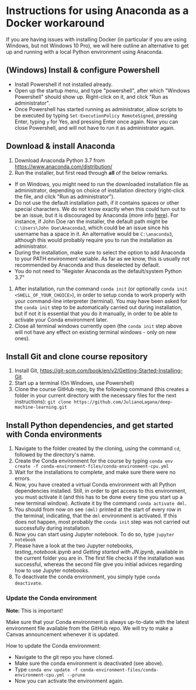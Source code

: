 # Instructions for using Anaconda as a Docker workaround
If you are having issues with installing Docker (in particular if you are using Windows, but not Windows 10 Pro), we will here outline an alternative to get up and running with a local Python environment using Anaconda.

## (Windows) Install & configure Powershell
- Install Powershell if not installed already.
- Open up the startup menu, and type "powershell", after which "Windows Powershell" should show up. Right-click on it, and click "Run as administrator".
- Once Powershell has started running as administrator, allow scripts to be executed by typing `Set-ExecutionPolicy RemoteSigned`, pressing Enter, typing `y` for Yes, and pressing Enter once again. Now you can close Powershell, and will not have to run it as administrator again.

## Download & install Anaconda
1. Download Anaconda Python 3.7 from https://www.anaconda.com/distribution/
1. Run the installer, but first read through **all** of the below remarks.
  - If on Windows, you might need to run the downloaded installation file as administrator, depending on choice of installation directory (right-click the file, and click "Run as administrator").
  - Do not use the default installation path, if it contains spaces or other special characters. We do not know exactly when this could turn out to be an issue, but it is discouraged by Anaconda (more info [here](https://docs.anaconda.com/anaconda/user-guide/faq/#distribution-faq-windows-folder)). For instance, if John Doe ran the installer, the default path might be `C:\Users\John Doe\Anaconda3`, which could be an issue since his username has a space in it. An alternative would be `C:\anaconda3`, although this would probably require you to run the installation as administrator.
  - During the installation, make sure to select the option to add Anaconda to your PATH environment variable. As far as we know, this is usually not recommended by Anaconda and thus deselected by default.
  - You do not need to "Register Anaconda as the default/system Python 3.7"
1. After installation, run the command `conda init` (or optionally `conda init <SHELL_OF_YOUR_CHOICE>`), in order to setup conda to work properly with your command-line interpreter (terminal). You may have been asked for the `conda init` step to be automatically carried out during installation, but if not it is essential that you do it manually, in order to be able to activate your Conda environment later.
1. Close all terminal windows currently open (the `conda init` step above will not have any effect on existing terminal windows - only on new ones).

## Install Git and clone course repository
1. Install Git, https://git-scm.com/book/en/v2/Getting-Started-Installing-Git.
1. Start up a terminal (On Windows, use Powershell)
1. Clone the course GitHub repo, by the following command (this creates a folder in your current directory with the necessary files for the next instructions): `git clone https://github.com/JulianoLagana/deep-machine-learning.git`

## Install Python dependencies, and get started with Conda environments
1. Navigate to the folder created by the cloning, using the command `cd`, followed by the directory's name.
1. Create the Conda environment for the course by typing `conda env create -f conda-environment-files/conda-environment-cpu.yml`
1. Wait for the installations to complete, and make sure there were no errors.
1. Now, you have created a virtual Conda environment with all Python dependencies installed. Still, in order to get access to this environment, you must activate it (and this has to be done every time you start up a new terminal window). Activate it by the command `conda activate dml`.
1. You should from now on see `(dml)` printed at the start of every row in the terminal, indicating, that the `dml` environment is activated. If this does not happen, most probably the `conda init` step was not carried out successfully during installation.
1. Now you can start using Jupyter notebook. To do so, type `jupyter notebook`
1. Please have a look at the two Jupyter notebooks, *testing_notebook.ipynb* and *Getting started with JN.ipynb*, available in the current folder you are in. The first file checks if the installation was successful, whereas the second file give you initial advices regarding how to use Jupyter notebooks.
1. To deactivate the conda environment, you simply type `conda deactivate`.

### Update the Conda environment
**Note:** This is important!

Make sure that your Conda environment is always up-to-date with the latest environment file available from the GitHub repo. We will try to make a Canvas announcement whenever it is updated.

How to update the Conda environment:
- Navigate to the git repo you have cloned.
- Make sure the conda environment is deactivated (see above).
- Type `conda env update -f conda-environment-files/conda-environment-cpu.yml --prune`
- Now you can activate the environment again.
